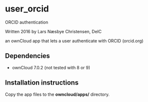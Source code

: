 # user_orcid
ORCID authentication

Written 2016 by Lars Næsbye Christensen, DeIC

an ownCloud app that lets a user authenticate with ORCID (orcid.org)

## Dependencies 
 * ownCloud 7.0.2 (not tested with 8 or 9)

## Installation instructions
Copy the app files to the **owncloud/apps/** directory.

